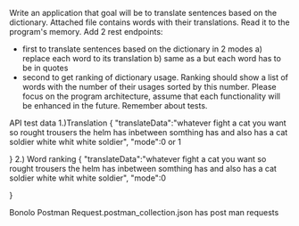 Write an application that goal will be to translate sentences based on the dictionary. Attached file
contains words with their translations. Read it to the program's memory. Add 2 rest endpoints:
- first to translate sentences based on the dictionary in 2 modes
a) replace each word to its translation
b) same as a but each word has to be in quotes
- second to get ranking of dictionary usage. Ranking should show a list of words with the number of
their usages sorted by this number.
Please focus on the program architecture, assume that each functionality will be enhanced in the
future. Remember about tests.

API test data
1.)Translation
{
    "translateData":"whatever fight a cat you want so rought trousers the helm has inbetween somthing has and also has a cat soldier white whit white soldier",
    "mode":0 or 1

}
2.) Word ranking
{
    "translateData":"whatever fight a cat you want so rought trousers the helm has inbetween somthing has and also has a cat soldier white whit white soldier",
    "mode":0 

}

Bonolo Postman Request.postman_collection.json has post man requests
